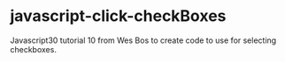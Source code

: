 # javascript-click-checkBoxes
Javascript30 tutorial 10 from Wes Bos to create code to use for selecting checkboxes. 
